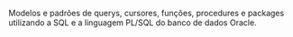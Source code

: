 Modelos e padrões de querys, cursores, funções, procedures e packages utilizando a SQL e a linguagem PL/SQL do banco de dados Oracle.
